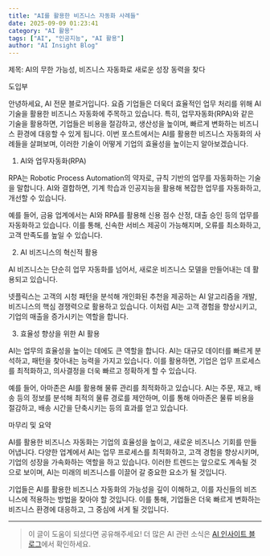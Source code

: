 ```yaml
---
title: "AI를 활용한 비즈니스 자동화 사례들"
date: 2025-09-09 01:23:41
category: "AI 활용"
tags: ["AI", "인공지능", "AI 활용"]
author: "AI Insight Blog"
---
```


제목: AI의 무한 가능성, 비즈니스 자동화로 새로운 성장 동력을 찾다

도입부

안녕하세요, AI 전문 블로거입니다. 요즘 기업들은 더욱더 효율적인 업무 처리를 위해 AI 기술을 활용한 비즈니스 자동화에 주목하고 있습니다. 특히, 업무자동화(RPA)와 같은 기술을 활용하면, 기업들은 비용을 절감하고, 생산성을 높이며, 빠르게 변화하는 비즈니스 환경에 대응할 수 있게 됩니다. 이번 포스트에서는 AI를 활용한 비즈니스 자동화의 사례들을 살펴보며, 이러한 기술이 어떻게 기업의 효율성을 높이는지 알아보겠습니다.

1. AI와 업무자동화(RPA)

RPA는 Robotic Process Automation의 약자로, 규칙 기반의 업무를 자동화하는 기술을 말합니다. AI와 결합하면, 기계 학습과 인공지능을 활용해 복잡한 업무를 자동화하고, 개선할 수 있습니다.

예를 들어, 금융 업계에서는 AI와 RPA를 활용해 신용 점수 산정, 대출 승인 등의 업무를 자동화하고 있습니다. 이를 통해, 신속한 서비스 제공이 가능해지며, 오류를 최소화하고, 고객 만족도를 높일 수 있습니다.

2. AI 비즈니스의 혁신적 활용

AI 비즈니스는 단순히 업무 자동화를 넘어서, 새로운 비즈니스 모델을 만들어내는 데 활용되고 있습니다. 

넷플릭스는 고객의 시청 패턴을 분석해 개인화된 추천을 제공하는 AI 알고리즘을 개발, 비즈니스의 핵심 경쟁력으로 활용하고 있습니다. 이처럼 AI는 고객 경험을 향상시키고, 기업의 매출을 증가시키는 역할을 합니다.

3. 효율성 향상을 위한 AI 활용

AI는 업무의 효율성을 높이는 데에도 큰 역할을 합니다. AI는 대규모 데이터를 빠르게 분석하고, 패턴을 찾아내는 능력을 가지고 있습니다. 이를 활용하면, 기업은 업무 프로세스를 최적화하고, 의사결정을 더욱 빠르고 정확하게 할 수 있습니다.

예를 들어, 아마존은 AI를 활용해 물류 관리를 최적화하고 있습니다. AI는 주문, 재고, 배송 등의 정보를 분석해 최적의 물류 경로를 제안하며, 이를 통해 아마존은 물류 비용을 절감하고, 배송 시간을 단축시키는 등의 효과를 얻고 있습니다.

마무리 및 요약

AI를 활용한 비즈니스 자동화는 기업의 효율성을 높이고, 새로운 비즈니스 기회를 만들어냅니다. 다양한 업계에서 AI는 업무 프로세스를 최적화하고, 고객 경험을 향상시키며, 기업의 성장을 가속화하는 역할을 하고 있습니다. 이러한 트렌드는 앞으로도 계속될 것으로 보이며, AI는 미래의 비즈니스를 이끌어 갈 중요한 요소가 될 것입니다.

기업들은 AI를 활용한 비즈니스 자동화의 가능성을 깊이 이해하고, 이를 자신들의 비즈니스에 적용하는 방법을 찾아야 할 것입니다. 이를 통해, 기업들은 더욱 빠르게 변화하는 비즈니스 환경에 대응하고, 그 중심에 서게 될 것입니다.

---

> 이 글이 도움이 되셨다면 공유해주세요! 
> 더 많은 AI 관련 소식은 [AI 인사이트 블로그](https://tonyhwang1004.github.io/ai-insight-blog)에서 확인하세요.
